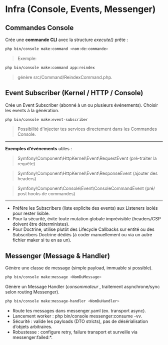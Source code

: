# Infra (Console, Events, Messenger)

## Commandes Console
Crée une **commande CLI** avec la structure *execute()* prête : 
```bash
php bin/console make:command <nom:de:commande>
```
> Exemple: 
```bash
php bin/console make:command app:reindex
```
> génère src/Command/ReindexCommand.php.

## Event Subscriber (Kernel / HTTP / Console)
Crée un Event Subscriber (abonné à un ou plusieurs événements). Choisir les events à la génération.
```bash
php bin/console make:event-subscriber
```

> Possibilité d'injecter tes services directement dans les Commandes Console.
---
**Exemples d’événements** utiles :

> Symfony\Component\HttpKernel\Event\RequestEvent (pré-traiter la requête)

> Symfony\Component\HttpKernel\Event\ResponseEvent (ajouter des headers)

> Symfony\Component\Console\Event\ConsoleCommandEvent (pré/ post hooks de commandes)

---

- Préfère les Subscribers (liste explicite des events) aux Listeners isolés pour rester lisible.
- Pour la sécurité, évite toute mutation globale imprévisible (headers/CSP doivent être déterministes).
- Pour Doctrine, utilise plutôt des Lifecycle Callbacks sur entité ou des Subscribers Doctrine dédiés (à coder manuellement ou via un autre fichier maker si tu en as un).

## Messenger (Message & Handler)

Génère une classe de message (simple payload, immuable si possible).
```bash
php bin/console make:message <NomDuMessage>
```

Génère un Message Handler (_consommateur_ , traitement asynchrone/sync selon routing Messenger).
```bash
php bin/console make:message-handler <NomDuHandler>
```

- Route tes messages dans messenger.yaml (ex. transport async).
- Lancement worker : php bin/console messenger:consume <transport> -vv.
- Sécurité : valide les payloads (DTO stricts), pas de désérialisation d’objets arbitraires.
- Robustesse : configure retry, failure transport et surveille via messenger:failed:*.

